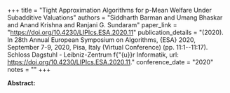 +++
title = "Tight Approximation Algorithms for p-Mean Welfare Under Subadditive Valuations"
authors = "Siddharth Barman and Umang Bhaskar and Anand Krishna and Ranjani G. Sundaram"
paper_link = "https://doi.org/10.4230/LIPIcs.ESA.2020.11"
publication_details = "(2020). In 28th Annual European Symposium on Algorithms, {ESA} 2020, September 7-9, 2020, Pisa, Italy (Virtual Conference) (pp. 11:1--11:17). Schloss Dagstuhl - Leibniz-Zentrum f{\"{u}}r Informatik, url: <a href='https://doi.org/10.4230/LIPIcs.ESA.2020.11' target='_blank'>https://doi.org/10.4230/LIPIcs.ESA.2020.11</a>."
conference_date = "2020"
notes = ""
+++

<b>Abstract:</b>
